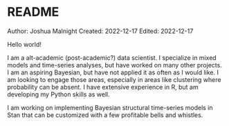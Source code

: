 # README

Author: Joshua Malnight
Created: 2022-12-17
Edited:  2022-12-17

Hello world!

I am a alt-academic (post-academic?) data scientist. I specialize in mixed models and time-series analyses, but have worked on many other projects. I am an aspiring Bayesian, but have not applied it as often as I would like. I am looking to engage those areas, especially in areas like clustering where probability can be absent. I have extensive experience in R, but am developing my Python skills as well. 

I am working on implementing Bayesian structural time-series models in Stan that can be customized with a few profitable bells and whistles. 

<!---
josh-malnight/josh-malnight is a ✨ special ✨ repository because its `README.md` (this file) appears on your GitHub profile.
You can click the Preview link to take a look at your changes.
--->
